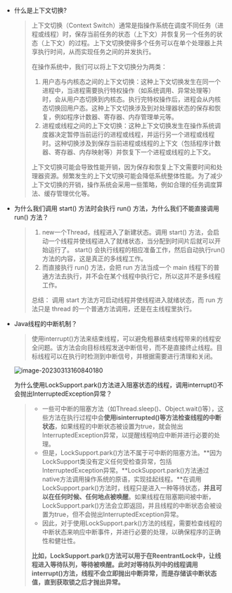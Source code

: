 * 什么是上下文切换?

  > 上下文切换（Context Switch）通常是指操作系统在调度不同任务（进程或线程）时，保存当前任务的状态（上下文）并恢复另一个任务的状态（上下文）的过程。上下文切换使得多个任务可以在单个处理器上共享执行时间，从而实现任务之间的并发执行。
  >
  > 在操作系统中，我们可以将上下文切换分为两类：
  >
  > 1. 用户态与内核态之间的上下文切换：这种上下文切换发生在同一个进程中，当进程需要执行特权操作（如系统调用、异常处理等）时，会从用户态切换到内核态。执行完特权操作后，进程会从内核态切换回用户态。这种上下文切换涉及到对处理器状态的保存和恢复，例如程序计数器、寄存器、内存管理单元等。
  > 2. 进程或线程之间的上下文切换：这种上下文切换发生在操作系统调度器决定暂停当前运行的进程或线程，并运行另一个进程或线程时。这种切换涉及到保存当前进程或线程的上下文（包括程序计数器、寄存器、内存映射等）并恢复下一个进程或线程的上下文。
  >
  > 上下文切换可能会导致性能开销，因为保存和恢复上下文需要时间和处理器资源。频繁发生的上下文切换可能会降低系统整体性能。为了减少上下文切换的开销，操作系统会采用一些策略，例如合理的任务调度算法、缓存管理优化等。
  
* 为什么我们调用 start() 方法时会执行 run() 方法，为什么我们不能直接调用run() 方法？

  > 1. new一个Thread，线程进入了新建状态。调用 start() 方法，会启动一个线程并使线程进入了就绪状态，当分配到时间片后就可以开始运行了。 start() 会执行线程的相应准备工作，然后自动执行run() 方法的内容，这是真正的多线程工作。
  > 2. 而直接执行 run() 方法，会把 run 方法当成一个 main 线程下的普通方法去执行，并不会在某个线程中执行它，所以这并不是多线程工作。
  >
  > 总结： 调用 start 方法方可启动线程并使线程进入就绪状态，而 run 方法只是 thread 的一个普通方法调用，还是在主线程里执行。
  
* Java线程的中断机制？

  > 使用interrupt()方法来结束线程，可以避免粗暴结束线程带来的线程安全问题。该方法会向目标线程发送中断信号，而不是直接终止线程。目标线程可以在执行时检测到中断信号，并根据需要进行清理和关闭。
  
  ![image-20230313160840180](https://springboot-vue-blog.oss-cn-hangzhou.aliyuncs.com/img-for-typora/image-20230313160840180.png)
  
  为什么使用LockSupport.park()方法进入阻塞状态的线程，调用interrupt()不会抛出InterruptedException异常？
  
  > * 一些可中断的阻塞方法（如Thread.sleep()、Object.wait()等），这些方法在执行过程中会**使用isinterrupted()等方法检查线程的中断状态**，如果线程的中断状态被设置为true，就会抛出InterruptedException异常，以提醒线程响应中断并进行必要的处理。
  > * 但是，LockSupport.park()方法不属于可中断的阻塞方法。**因为LockSupport类没有定义任何受检查异常，包括InterruptedException异常。**LockSupport.park()方法通过native方法调用操作系统的原语，实现挂起线程。**在调用LockSupport.park()方法时，线程只是进入一种等待状态，**并且可以在任何时候、任何地点被唤醒**。如果线程在阻塞期间被中断，LockSupport.park()方法会立即返回，并且线程的中断状态会被设置为true，但不会抛出InterruptedException异常。
  > * 因此，对于使用LockSupport.park()方法的线程，需要检查线程的中断状态来响应中断事件，并进行必要的处理，以确保程序的正确性和健壮性。
  >
  > **比如，LockSupport.park()方法可以用于在ReentrantLock中，让线程进入等待队列，等待被唤醒。此时对等待队列中的线程调用interrupt()方法，线程不会立即抛出中断异常，而是存储该中断状态值，直到获取锁之后才抛出异常。**